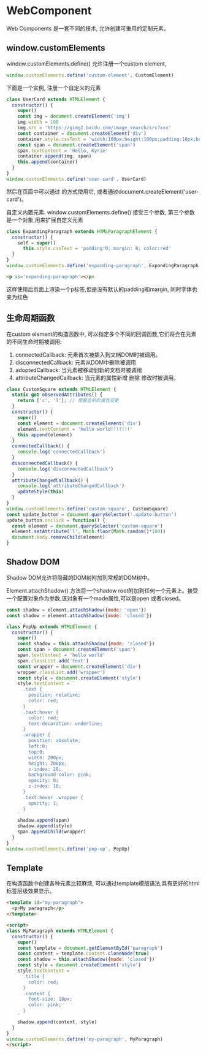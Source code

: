 # WebComponent

  Web Components 是一套不同的技术, 允许创建可重用的定制元素。

## window.customElements

  window.customElements.define() 允许注册一个custom element,
```js
window.customElements.define('custom-element', CustomElement)
```
  下面是一个实例, 注册一个自定义的元素
```js
class UserCard extends HTMLElement {
  constructor() {
    super()
    const img = document.createElement('img')
    img.width = 100
    img.src = 'https://gimg2.baidu.com/image_search/src?xxx'
    const container = document.createElement('div')
    container.style.cssText = 'width:100px;height:100px;padding:10px;border:1px solid #e8e8e8;'
    const span = document.createElement('span')
    span.textContent = 'Hello, Kyrie'
    container.append(img, span)
    this.append(container)
  }
}
window.customElements.define('user-card', UserCard)
```
  然后在页面中可以通过 <user-card></user-card> 的方式使用它, 或者通过document.createElement('user-card')。

  自定义内置元素.
  window.customElements.define() 接受三个参数, 第三个参数是一个对象,用来扩展自定义元素
```js
class ExpandingParagraph extends HTMLParagraphElement {
  constructor() {
    self = super()
      this.style.cssText = 'padding:0; margin: 0; color:red'
  }
}
window.customElements.define('expanding-paragraph', ExpandingParagraph, {extends: 'p'})
```
```html
<p is='expanding-paragraph'></p>
```
  这样使用后页面上渲染一个p标签,但是没有默认的padding和margin, 同时字体也变为红色

## 生命周期函数

  在custom element的构造函数中, 可以指定多个不同的回调函数,它们将会在元素的不同生命时期被调用:
1. connectedCallback: 元素首次被插入到文档DOM时被调用。
2. disconnectedCallback: 元素从DOM中删除被调用
3. adoptedCallback: 当元素被移动到新的文档时被调用
4. attributeChangedCallback: 当元素的属性新增 删除 修改时被调用。

```js
class CustomSquare extends HTMLElement {
  static get observedAttributes() {
    return ['c', 'l']; // 需要监听的属性变更
  }
  constructor() {
    super()
    const element = document.createElement('div')
    element.textContent = 'hello world!!!!!!!'
    this.append(element)
  }
  connectedCallback() {
    console.log('connectedCallback')
  }
  disconnectedCallback() {
    console.log('disconnectedCallback')
  }
  attributeChangedCallback() {
    console.log('attributeChangedCallback')
    updateStyle(this)
  }
}
window.customElements.define('custom-square', CustomSquare)
const update_button = document.querySelector('.update-button')
update_button.onclick = function() {
  const element = document.querySelector('custom-square')
  element.setAttribute('l', Math.floor(Math.random()*100))
  document.body.removeChild(element)
}
```
## Shadow DOM

  Shadow DOM允许将隐藏的DOM树附加到常规的DOM树中。

  Element.attachShadow() 方法将一个shadow root附加到任何一个元素上。接受一个配置对象作为参数,该对象有一个mode属性,可以是open
  或者closed。
```js
const shadow = element.attachShadow({mode: 'open'})
const shadow = element.attachShadow({mode: 'closed'})
```
```js
class PopUp extends HTMLElement {
  constructor() {
    super()
    const shadow = this.attachShadow({mode: 'closed'})
    const span = document.createElement('span')
    span.textContent = 'hello world'
    span.classList.add('text')
    const wrapper = document.createElement('div')
    wrapper.classList.add('wrapper')
    const style = document.createElement('style')
    style.textContent = `
      .text {
        position: relative;
        color: red;
      }
      .text:hover {
        color: red;
        text-decoration: underline;
      }
      .wrapper {
        position: absolute;
        left:0;
        top:0;
        width: 200px;
        height: 200px;
        z-index: 20;
        background-color: pink;
        opacity: 0;
        z-index: 10;
      }
      .text:hover .wrapper {
        opacity: 1;
      }
    `
    shadow.append(span)
    shadow.append(style)
    span.appendChild(wrapper)
  }
}
window.customElements.define('pop-up', PopUp)
```
## Template

  在构造函数中创建各种元素比较麻烦, 可以通过template模版语法,具有更好的html标签层级效果显示。
```html
<template id="my-paragraph">
  <p>My paragraph</p>
</template>

<script>
class MyParagraph extends HTMLElement {
  constructor() {
    super()
    const template = document.getElementById('paragraph')
    const content = template.content.cloneNode(true)
    const shadow = this.attachShadow({mode: 'closed'})
    const style = document.createElement('style')
    style.textContent = `
      .title {
        color: red;
      }
      .content {
        font-size: 18px;
        color: pink;
      }
    `
    shadow.append(content, style)
  }
}
window.customElements.define('my-paragraph', MyParagraph)
</script>
```
